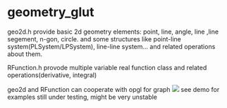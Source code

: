 # geometry_glut

<per>
geo2d.h provide basic 2d geometry elements: point, line, angle, line ,line segement, n-gon, circle.
and some structures like point-line system(PLSystem/LPSystem), line-line system... and related operations about them.

RFunction.h provode multiple variable real function class and related operations(derivative, integral)

geo2d and RFunction can cooperate with opgl for graph
</per>
<img src="www.cse.msu.edu/~zhangh40/PGW.png"/>
<per>
see demo for examples
still under testing, might be very unstable
</per>
